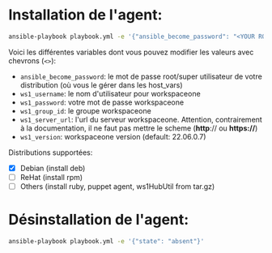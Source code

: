 # Installation de l'agent:

```bash
ansible-playbook playbook.yml -e '{"ansible_become_password": "<YOUR ROOT PASSWORD>", "ws1_username": "<YOUR WS1 USER NAME>", "ws1_password": "<YOUR WS1 PASSWD>", "ws1_server_url": "<WS1 URL>", "ws1_group_id": "<WS1 GROUP ID>", "ws1_version": "22.06.0.7", "state": "present"}'
```

Voici les différentes variables dont vous pouvez modifier les valeurs avec chevrons (`<>`):
* `ansible_become_password`: le mot de passe root/super utilisateur de votre distribution (où vous le gérer dans les host_vars)
* `ws1_username`: le nom d'utilisateur pour workspaceone
* `ws1_password`: votre mot de passe workspaceone
* `ws1_group_id`: le groupe workspaceone
* `ws1_server_url`: l'url du serveur workspaceone. Attention, contrairement à la documentation, il ne faut pas mettre le scheme (**http**:// ou **https://**)
* `ws1_version`: workspaceone version (default: 22.06.0.7)

Distributions supportées:
* [X] Debian (install deb)
* [ ] ReHat (install rpm)
* [ ] Others (install ruby, puppet agent, ws1HubUtil from tar.gz)

# Désinstallation de l'agent:

```bash
ansible-playbook playbook.yml -e '{"state": "absent"}'
```
